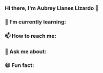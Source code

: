 ### Hi there, I'm Aubrey Llanes Lizardo 👋

### 🌱 I’m currently learning:
### 📫 How to reach me:
### 💬 Ask me about:
### 😄 Fun fact:
